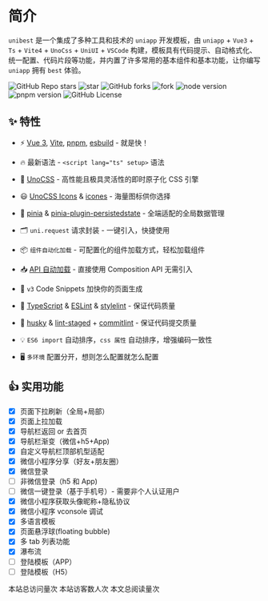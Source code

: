 # 简介

`unibest` 是一个集成了多种工具和技术的 `uniapp` 开发模板，由 `uniapp` + `Vue3` + `Ts` + `Vite4` + `UnoCss` + `UniUI` + `VSCode` 构建，模板具有代码提示、自动格式化、统一配置、代码片段等功能，并内置了许多常用的基本组件和基本功能，让你编写 `uniapp` 拥有 `best` 体验。

<!-- ## 为什么

`uni-app` 背后的公司 DCloudio 选择创建自己的生态，比如 HBuilderX、uni_modules 等。这部分工作对部分开发者来说意义非凡，他们可以轻松上手并享受社区提供的一切资源。

但是，`uni-app` 社区生态远不如 npm 生态繁荣，我们常常需要求助于 npm 生态来实现部分需求，而 `uni-app` 的黑盒性阻碍了这一点。

unibest 充分拥抱开放生态，比如 VS Code 和 npm，希望能带给你更好的体验。 -->
<div class="md-center">

![GitHub Repo stars](https://img.shields.io/github/stars/codercup/unibest?style=flat&logo=github)
![star](https://gitee.com/codercup/unibest/badge/star.svg?theme=dark)
![GitHub forks](https://img.shields.io/github/forks/codercup/unibest?style=flat&logo=github)
![fork](https://gitee.com/codercup/unibest/badge/fork.svg?theme=dark)
![node version](https://img.shields.io/badge/node-%3E%3D18-green)
![pnpm version](https://img.shields.io/badge/pnpm-%3E%3D7.30-green)
![GitHub License](https://img.shields.io/github/license/codercup/unibest)

</div>

## ✨ 特性

- ⚡️ [Vue 3](https://github.com/vuejs/core), [Vite](https://github.com/vitejs/vite), [pnpm](https://pnpm.io/), [esbuild](https://github.com/evanw/esbuild) - 就是快！
- 🔥 最新语法 - `<script lang="ts" setup>` 语法
- 🎨 [UnoCSS](https://unocss.dev/) - 高性能且极具灵活性的即时原子化 CSS 引擎
- 😃 [UnoCSS Icons](https://unocss.dev/presets/icons) & [icones](https://icones.js.org/) - 海量图标供你选择
- 🍍 [pinia](https://pinia.vuejs.org/) & [pinia-plugin-persistedstate](https://prazdevs.github.io/pinia-plugin-persistedstate/zh/guide/) - 全端适配的全局数据管理
- 🗂 `uni.request` 请求封装 - 一键引入，快捷使用
- 📦 `组件自动化加载` - 可配置化的组件加载方式，轻松加载组件
- 📥 [API 自动加载](https://github.com/antfu/unplugin-auto-import) - 直接使用 Composition API 无需引入
- 🎉 `v3` Code Snippets 加快你的页面生成
- 🦾 [TypeScript](https://www.typescriptlang.org/) & [ESLint](https://eslint.org/) & [stylelint](https://stylelint.io/) - 保证代码质量
- 🌈 [husky](https://typicode.github.io/husky/) & [lint-staged](https://github.com/lint-staged/lint-staged) + [commitlint](https://commitlint.js.org/) - 保证代码提交质量
- 💡 `ES6 import` 自动排序，`css 属性` 自动排序，增强编码一致性

- 🖥 `多环境` 配置分开，想则怎么配置就怎么配置

## 👍 实用功能

- [x] 页面下拉刷新（全局+局部）
- [x] 页面上拉加载
- [x] 导航栏返回 or 去首页
- [x] 导航栏渐变（微信+h5+App)
- [x] 自定义导航栏顶部机型适配
- [x] 微信小程序分享（好友+朋友圈）
- [x] 微信登录
- [ ] 非微信登录（h5 和 App)
- [ ] 微信一键登录（基于手机号）- 需要非个人认证用户
- [x] 微信小程序获取头像昵称+隐私协议
- [x] 微信小程序 vconsole 调试
- [x] 多语言模板
- [x] 页面悬浮球(floating bubble)
- [x] 多 tab 列表功能
- [x] 瀑布流
- [ ] 登陆模板（APP）
- [ ] 登陆模板（H5）

<!-- ## ⭐ Star History

- `unibest` 的 `GitHub Star History` 如下： [传送门](https://star-history.com/#codercup/unibest&Date)
  [![Star History Chart](https://api.star-history.com/svg?repos=codercup/unibest&type=Date)](https://star-history.com/#codercup/unibest&Date)

- 几个同类型的 `uniapp` 模板的 `GitHub Star History` 如下：[传送门](https://star-history.com/#codercup/unibest&Ares-Chang/uni-vitesse&uni-helper/vitesse-uni-app&Date)

> **`红色` 的为 `unibest` ，遥遥领先其他几个同类型项目。**

[![Star History Chart](https://api.star-history.com/svg?repos=codercup/unibest,Ares-Chang/uni-vitesse,uni-helper/vitesse-uni-app&type=Date)](https://star-history.com/#codercup/unibest&Ares-Chang/uni-vitesse&uni-helper/vitesse-uni-app)

> 1. 黄色的 `uni-helper/vitesse-uni-app` 由 `unihelper` 官方维护。
> 2. 蓝色的 `Ares-Chang/uni-vitesse` 由 `Aees-Chang` 个人维护。 -->

<div class='busuanzi_container'>
    <span id="busuanzi_container_site_pv">
    本站总访问量<span id="busuanzi_value_site_pv"></span>次
    </span>
    <span id="busuanzi_container_site_uv">
    本站访客数<span id="busuanzi_value_site_uv"></span>人次
    </span>
    <span id="busuanzi_container_page_pv">
    本文总阅读量<span id="busuanzi_value_page_pv"></span>次
  </span>
</div>

